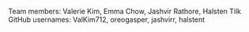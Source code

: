 Team members: Valerie Kim, Emma Chow, Jashvir Rathore, Halsten Tilk
GitHub usernames: ValKim712, oreogasper, jashvirr, halstent

